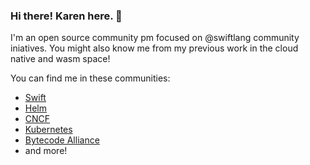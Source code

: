 ### Hi there! Karen here. 👋

I'm an open source community pm focused on @swiftlang community iniatives. You might also know me from my previous work in the cloud native and wasm space!

You can find me in these communities:

- [Swift](https://github.com/swiftlang)
- [Helm](https://github.com/helm/helm)
- [CNCF](https://github.com/cncf)
- [Kubernetes](https://github.com/kubernetes/kubernetes)
- [Bytecode Alliance](https://github.com/bytecodealliance)
- and more!


<!--
**karenhchu/karenhchu** is a ✨ _special_ ✨ repository because its `README.md` (this file) appears on your GitHub profile.

Here are some ideas to get you started:

Hi there! I'm Karen. 

- 🔭 I’m currently working on ...
- 💬 Ask me about ...
- 📫 How to reach me: ...
- 😄 Pronouns: ...
- ⚡ Fun fact: ...
- 🌱 I’m currently learning ...
- 👯 I’m looking to collaborate on ...
- 🤔 I’m looking for help with ...
- 💬 Ask me about ...
- 📫 How to reach me: ...
- 😄 Pronouns: ...
- ⚡ Fun fact: ...
-->
